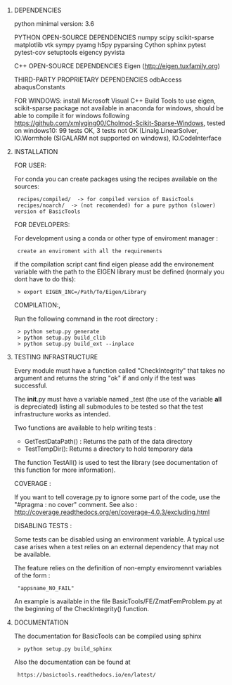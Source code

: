 1) DEPENDENCIES

    python minimal version: 3.6

    PYTHON OPEN-SOURCE DEPENDENCIES
    numpy
    scipy
    scikit-sparse
    matplotlib
    vtk
    sympy
    pyamg
    h5py
    pyparsing
    Cython
    sphinx
    pytest
    pytest-cov
    setuptools
    eigency
    pyvista

    C++ OPEN-SOURCE DEPENDENCIES
    Eigen (http://eigen.tuxfamily.org)

    THIRD-PARTY PROPRIETARY DEPENDENCIES
    odbAccess
    abaqusConstants

    FOR WINDOWS:
      install Microsoft Visual C++ Build Tools to use eigen,
      scikit-sparse package not available in anaconda for windows, should be able to compile it for windows following https://github.com/xmlyqing00/Cholmod-Scikit-Sparse-Windows,
      tested on windows10: 99 tests OK, 3 tests not OK (Linalg.LinearSolver, IO.Wormhole (SIGALARM not supported on windows), IO.CodeInterface



2) INSTALLATION

    FOR USER:

    For conda you can create packages using the recipes available on the sources:

        recipes/compiled/  -> for compiled version of BasicTools
        recipes/noarch/  -> (not recomended) for a pure python (slower) version of BasicTools

    FOR DEVELOPERS:

    For development using a conda or other type of enviroment manager :

        create an enviroment with all the requirements


    if the compilation script cant find eigen please add the environement variable with the path to the EIGEN library must be defined (normaly you dont have to do this):

        > export EIGEN_INC=/Path/To/Eigen/Library

    COMPILATION:,

    Run the following command in the root directory :

        > python setup.py generate
        > python setup.py build_clib
        > python setup.py build_ext --inplace


3) TESTING INFRASTRUCTURE

    Every module must have a function called "CheckIntegrity" that takes no
    argument and returns the string "ok" if and only if the test was successful.

    The __init__.py must have a variable named _test (the use of the variable
    __all__ is depreciated) listing all submodules to be tested so that the test
    infrastructure works as intended.

    Two functions are available to help writing tests :

    -   GetTestDataPath() : Returns the path of the data directory
    -   TestTempDir(): Returns a directory to hold temporary data

    The function TestAll() is used to test the library (see documentation of
    this function for more information).

    COVERAGE :

    If you want to tell coverage.py to ignore some part of the code, use the
    "#pragma : no cover" comment. See also :
    http://coverage.readthedocs.org/en/coverage-4.0.3/excluding.html

    DISABLING TESTS :

    Some tests can be disabled using an environment variable. A typical use
    case arises when a test relies on an external dependency that may not be
    available.

    The feature relies on the definition of non-empty enviromennt variables of
    the form :

        "appsname_NO_FAIL"

    An example is available in the file BasicTools/FE/ZmatFemProblem.py at the
    beginning of the CheckIntegrity() function.

4) DOCUMENTATION

    The documentation for BasicTools can be compiled using sphinx

        > python setup.py build_sphinx

    Also the documentation can be found at

        https://basictools.readthedocs.io/en/latest/